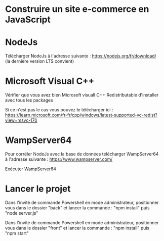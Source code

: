 # Construire un site e-commerce en JavaScript

# NodeJs

Télécharger NodeJs à l'adresse suivante : https://nodejs.org/fr/download/ (la dernière version LTS convient)

# Microsoft Visual C++

Vérifier que vous avez bien Microsoft visuall C++ Redistributable d'installer avec tous les packages

Si ce n'est pas le cas vous pouvez le télécharger ici : https://learn.microsoft.com/fr-fr/cpp/windows/latest-supported-vc-redist?view=msvc-170

# WampServer64

Pour corréler NodeJs avec la base de données télécharger WampServer64 à l'adresse suivante : https://www.wampserver.com/

Exécuter WampServer64

# Lancer le projet


Dans l'invité de commande Powershell en mode administrateur, positionner vous dans le dossier "back" et lancer la commande : "npm install" puis "node server.js"

Dans l'invité de commande Powershell en mode administrateur, positionner vous dans le dossier "front" et lancer la commande : "npm install" puis "npm start"
